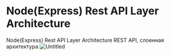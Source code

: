# Node(Express) Rest API Layer Architecture 
 Node(Express) Rest API Layer Architecture 
 REST API, слоенная архитектура
 ![Untitled](https://github.com/vilgeforc5/layer_arc/assets/57109127/e91970a2-0c69-4aa4-a9f7-7700aa38de84)
